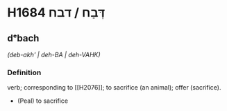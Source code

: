 # H1684 דְּבַח / דבח

## dᵉbach

_(deb-akh' | deh-BA | deh-VAHK)_

### Definition

verb; corresponding to [[H2076]]; to sacrifice (an animal); offer (sacrifice).

- (Peal) to sacrifice
